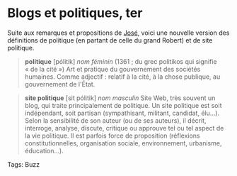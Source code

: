 # Blogs et politiques, ter

Suite aux remarques et propositions de [José](/2006/07/25/blogs-et-politiques-bis/#comment-565), voici une nouvelle version des définitions de politique (en partant de celle du grand Robert) et de site politique.

> **politique** \[pólitik\] *nom féminin* (1361 ; du grec politikos qui signifie « de la cité ») Art et pratique du gouvernement des sociétés humaines. Comme adjectif : relatif à la cité, à la chose publique, au gouvernement de l'État.

> **site politique** \[sit pólitik\] *nom masculin* Site Web, très souvent un blog, qui traite principalement de politique. Un site politique est soit indépendant, soit partisan (sympathisant, militant, candidat, élu…). Selon la sensibilité de son auteur (ou de ses auteurs), il décrit, interroge, analyse, discute, critique ou approuve tel ou tel aspect de la vie politique. Il est parfois force de proposition (réflexions constitutionnelles, organisation sociale, environnement, urbanisme, éducation…).

Tags: Buzz